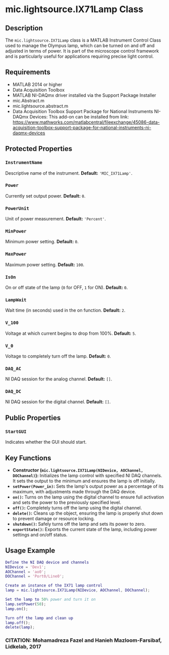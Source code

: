 # mic.lightsource.IX71Lamp Class

## Description
The `mic.lightsource.IX71Lamp` class is a MATLAB Instrument Control Class used to manage the Olympus lamp,
which can be turned on and off and adjusted in terms of power. It is part of the microscope control framework
and is particularly useful for applications requiring precise light control.

## Requirements
- MATLAB 2014 or higher
- Data Acquisition Toolbox
- MATLAB NI-DAQmx driver installed via the Support Package Installer
- mic.Abstract.m
- mic.lightsource.abstract.m
- Data Acquisition Toolbox Support Package for National Instruments
NI-DAQmx Devices: This add-on can be installed from link:
https://www.mathworks.com/matlabcentral/fileexchange/45086-data-acquisition-toolbox-support-package-for-national-instruments-ni-daqmx-devices

## Protected Properties

### `InstrumentName`
Descriptive name of the instrument.
**Default:** `'MIC_IX71Lamp'`.

### `Power`
Currently set output power.
**Default:** `0`.

### `PowerUnit`
Unit of power measurement.
**Default:** `'Percent'`.

### `MinPower`
Minimum power setting.
**Default:** `0`.

### `MaxPower`
Maximum power setting.
**Default:** `100`.

### `IsOn`
On or off state of the lamp (`0` for OFF, `1` for ON).
**Default:** `0`.

### `LampWait`
Wait time (in seconds) used in the on function.
**Default:** `2`.

### `V_100`
Voltage at which current begins to drop from 100%.
**Default:** `5`.

### `V_0`
Voltage to completely turn off the lamp.
**Default:** `0`.

### `DAQ_AC`
NI DAQ session for the analog channel.
**Default:** `[]`.

### `DAQ_DC`
NI DAQ session for the digital channel.
**Default:** `[]`.

## Public Properties

### `StartGUI`
Indicates whether the GUI should start.

## Key Functions
- **Constructor (`mic.lightsource.IX71Lamp(NIDevice, AOChannel, DOChannel)`):** Initializes the lamp control with specified NI DAQ channels. It sets the output to the minimum and ensures the lamp is off initially.
- **`setPower(Power_in)`:** Sets the lamp's output power as a percentage of its maximum, with adjustments made through the DAQ device.
- **`on()`:** Turns on the lamp using the digital channel to ensure full activation and sets the power to the previously specified level.
- **`off()`:** Completely turns off the lamp using the digital channel.
- **`delete()`:** Cleans up the object, ensuring the lamp is properly shut down to prevent damage or resource locking.
- **`shutdown()`:** Safely turns off the lamp and sets its power to zero.
- **`exportState()`:** Exports the current state of the lamp, including power settings and on/off status.

## Usage Example
```matlab
Define the NI DAQ device and channels
NIDevice = 'Dev1';
AOChannel = 'ao0';
DOChannel = 'Port0/Line0';

Create an instance of the IX71 lamp control
lamp = mic.lightsource.IX71Lamp(NIDevice, AOChannel, DOChannel);

Set the lamp to 50% power and turn it on
lamp.setPower(50);
lamp.on();

Turn off the lamp and clean up
lamp.off();
delete(lamp);
```
### CITATION: Mohamadreza Fazel and Hanieh Mazloom-Farsibaf, Lidkelab, 2017

